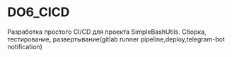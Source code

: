 # DO6_CICD

Разработка простого CI/CD для проекта SimpleBashUtils. Сборка, тестирование, развертывание(gitlab runner pipeline,deploy,telegram-bot notification)
